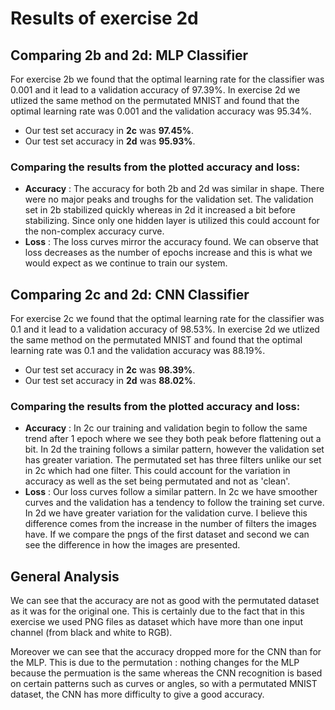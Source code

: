 # Results of exercise 2d

## Comparing 2b and 2d: MLP Classifier

For exercise 2b we found that the optimal learning rate for the classifier was 0.001 and it lead to a validation accuracy of 97.39%.
In exercise 2d we utlized the same method on the permutated MNIST and found that the optimal learning rate was 0.001 and the validation accuracy was 95.34%.
* Our test set accuracy in **2c** was **97.45%**. 
* Our test set accuracy in **2d** was **95.93%**.

### Comparing the results from the plotted accuracy and loss:

* **Accuracy** : The accuracy for both 2b and 2d was similar in shape. There were no major peaks and troughs for the validation set. The validation set in 2b stabilized quickly whereas in 2d it increased a bit before stabilizing. Since only one hidden layer is utilized this could account for the non-complex accuracy curve.
* **Loss** : The loss curves mirror the accuracy found. We can observe that loss decreases as the number of epochs increase and this is what we would expect as we continue to train our system.
    
## Comparing 2c and 2d: CNN Classifier

For exercise 2c we found that the optimal learning rate for the classifier was 0.1 and it lead to a validation accuracy of 98.53%.
In exercise 2d we utlized the same method on the permutated MNIST and found that the optimal learning rate was 0.1 and the validation accuracy was 88.19%.
* Our test set accuracy in **2c** was **98.39%**. 
* Our test set accuracy in **2d** was **88.02%**.

### Comparing the results from the plotted accuracy and loss:

* **Accuracy** : In 2c our training and validation begin to follow the same trend after 1 epoch where we see they both peak before flattening out a bit. In 2d the training follows a similar pattern, however the validation set has greater variation. The permutated set has three filters unlike our set in 2c which had one filter. This could account for the variation in accuracy as well as the set being permutated and not as 'clean'. 
* **Loss** : Our loss curves follow a similar pattern. In 2c we have smoother curves and the validation has a tendency to follow the training set curve. In 2d we have greater variation for the validation curve. I believe this difference comes from the increase in the number of filters the images have. If we compare the pngs of the first dataset and second we can see the difference in how the images are presented.

## General Analysis

We can see that the accuracy are not as good with the permutated dataset as it was for the original one. This is certainly due to the fact that in this exercise we used PNG files as dataset which have more than one input channel (from black and white to RGB).

Moreover we can see that the accuracy dropped more for the CNN than for the MLP. This is due to the permutation : nothing changes for the MLP because the permuation is the same whereas the CNN recognition is based on certain patterns such as curves or angles, so with a permutated MNIST dataset, the CNN has more difficulty to give a good accuracy.
